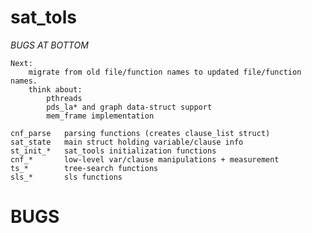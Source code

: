 sat_tols
========

*BUGS AT BOTTOM*

    Next:
        migrate from old file/function names to updated file/function names.
        think about:
            pthreads
            pds_la* and graph data-struct support
            mem_frame implementation

    cnf_parse   parsing functions (creates clause_list struct)
    sat_state   main struct holding variable/clause info
    st_init_*   sat_tools initialization functions
    cnf_*       low-level var/clause manipulations + measurement
    ts_*        tree-search functions
    sls_*       sls functions


BUGS
====



